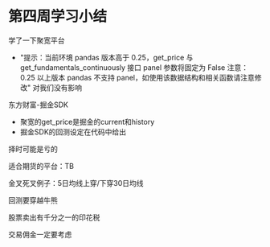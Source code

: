 # 第四周学习小结

学了一下聚宽平台

- "提示：当前环境 pandas 版本高于 0.25，get_price 与 get_fundamentals_continuously 接口 panel 参数将固定为 False 
注意：0.25 以上版本 pandas 不支持 panel，如使用该数据结构和相关函数请注意修改" 对我们没有影响

东方财富-掘金SDK

- 聚宽的get_price是掘金的current和history
- 掘金SDK的回测设定在代码中给出

择时可能是亏的

适合期货的平台：TB

金叉死叉例子：5日均线上穿/下穿30日均线

回测要穿越牛熊

股票卖出有千分之一的印花税

交易佣金一定要考虑
